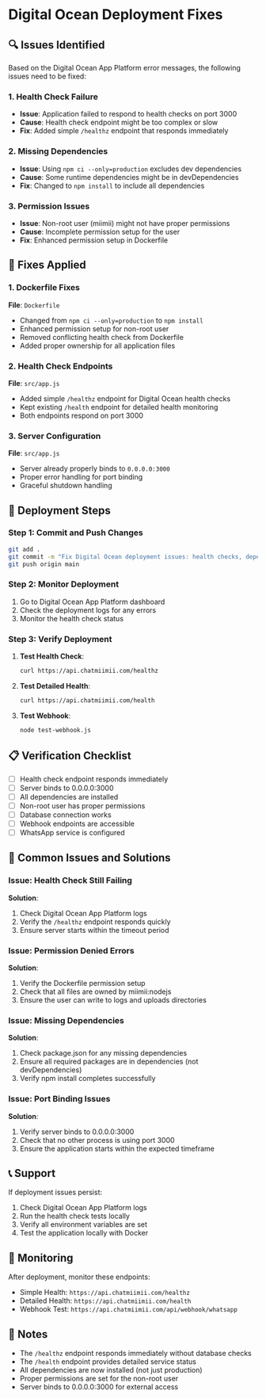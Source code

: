 # Digital Ocean Deployment Fixes

## 🔍 Issues Identified

Based on the Digital Ocean App Platform error messages, the following issues need to be fixed:

### 1. Health Check Failure
- **Issue**: Application failed to respond to health checks on port 3000
- **Cause**: Health check endpoint might be too complex or slow
- **Fix**: Added simple `/healthz` endpoint that responds immediately

### 2. Missing Dependencies
- **Issue**: Using `npm ci --only=production` excludes dev dependencies
- **Cause**: Some runtime dependencies might be in devDependencies
- **Fix**: Changed to `npm install` to include all dependencies

### 3. Permission Issues
- **Issue**: Non-root user (miimii) might not have proper permissions
- **Cause**: Incomplete permission setup for the user
- **Fix**: Enhanced permission setup in Dockerfile

## 🔧 Fixes Applied

### 1. Dockerfile Fixes

**File**: `Dockerfile`
- Changed from `npm ci --only=production` to `npm install`
- Enhanced permission setup for non-root user
- Removed conflicting health check from Dockerfile
- Added proper ownership for all application files

### 2. Health Check Endpoints

**File**: `src/app.js`
- Added simple `/healthz` endpoint for Digital Ocean health checks
- Kept existing `/health` endpoint for detailed health monitoring
- Both endpoints respond on port 3000

### 3. Server Configuration

**File**: `src/app.js`
- Server already properly binds to `0.0.0.0:3000`
- Proper error handling for port binding
- Graceful shutdown handling

## 🚀 Deployment Steps

### Step 1: Commit and Push Changes

```bash
git add .
git commit -m "Fix Digital Ocean deployment issues: health checks, dependencies, permissions"
git push origin main
```

### Step 2: Monitor Deployment

1. Go to Digital Ocean App Platform dashboard
2. Check the deployment logs for any errors
3. Monitor the health check status

### Step 3: Verify Deployment

1. **Test Health Check**:
   ```bash
   curl https://api.chatmiimii.com/healthz
   ```

2. **Test Detailed Health**:
   ```bash
   curl https://api.chatmiimii.com/health
   ```

3. **Test Webhook**:
   ```bash
   node test-webhook.js
   ```

## 📋 Verification Checklist

- [ ] Health check endpoint responds immediately
- [ ] Server binds to 0.0.0.0:3000
- [ ] All dependencies are installed
- [ ] Non-root user has proper permissions
- [ ] Database connection works
- [ ] Webhook endpoints are accessible
- [ ] WhatsApp service is configured

## 🐛 Common Issues and Solutions

### Issue: Health Check Still Failing
**Solution**: 
1. Check Digital Ocean App Platform logs
2. Verify the `/healthz` endpoint responds quickly
3. Ensure server starts within the timeout period

### Issue: Permission Denied Errors
**Solution**:
1. Verify the Dockerfile permission setup
2. Check that all files are owned by miimii:nodejs
3. Ensure the user can write to logs and uploads directories

### Issue: Missing Dependencies
**Solution**:
1. Check package.json for any missing dependencies
2. Ensure all required packages are in dependencies (not devDependencies)
3. Verify npm install completes successfully

### Issue: Port Binding Issues
**Solution**:
1. Verify server binds to 0.0.0.0:3000
2. Check that no other process is using port 3000
3. Ensure the application starts within the expected timeframe

## 📞 Support

If deployment issues persist:

1. Check Digital Ocean App Platform logs
2. Run the health check tests locally
3. Verify all environment variables are set
4. Test the application locally with Docker

## 🔄 Monitoring

After deployment, monitor these endpoints:

- Simple Health: `https://api.chatmiimii.com/healthz`
- Detailed Health: `https://api.chatmiimii.com/health`
- Webhook Test: `https://api.chatmiimii.com/api/webhook/whatsapp`

## 📝 Notes

- The `/healthz` endpoint responds immediately without database checks
- The `/health` endpoint provides detailed service status
- All dependencies are now installed (not just production)
- Proper permissions are set for the non-root user
- Server binds to 0.0.0.0:3000 for external access